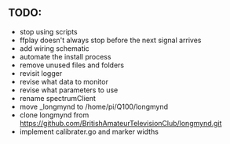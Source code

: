 ## TODO:

- stop using scripts
- ffplay doesn't always stop before the next signal arrives
- add wiring schematic
- automate the install process
- remove unused files and folders
- revisit logger
- revise what data to monitor
- revise what parameters to use
- rename spectrumClient
- move _longmynd to /home/pi/Q100/longmynd
- clone longmynd from https://github.com/BritishAmateurTelevisionClub/longmynd.git
- implement calibrater.go and marker widths
